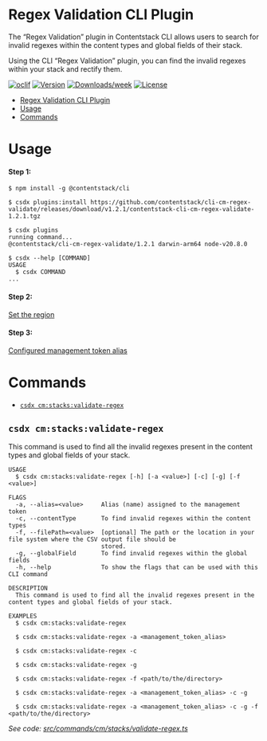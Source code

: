 # Regex Validation CLI Plugin

The “Regex Validation” plugin in Contentstack CLI allows users to search for invalid regexes within the content types and global fields of their stack.

Using the CLI “Regex Validation” plugin, you can find the invalid regexes within your stack
and rectify them.

[![oclif](https://img.shields.io/badge/cli-oclif-brightgreen.svg)](https://oclif.io)
[![Version](https://img.shields.io/npm/v/cli-cm-regex-validate.svg)](https://npmjs.org/package/cli-cm-regex-validate)
[![Downloads/week](https://img.shields.io/npm/dw/cli-cm-regex-validate.svg)](https://npmjs.org/package/cli-cm-regex-validate)
[![License](https://img.shields.io/npm/l/cli-cm-regex-validate.svg)](https://github.com/contentstack/cli-cm-regex-validate/blob/master/package.json)

<!-- toc -->

- [Regex Validation CLI Plugin](#regex-validation-cli-plugin)
- [Usage](#usage)
- [Commands](#commands)
<!-- tocstop -->

# Usage

<!-- usage-no-overwrite -->

#### Step 1:

```sh-session
$ npm install -g @contentstack/cli

$ csdx plugins:install https://github.com/contentstack/cli-cm-regex-validate/releases/download/v1.2.1/contentstack-cli-cm-regex-validate-1.2.1.tgz

$ csdx plugins
running command...
@contentstack/cli-cm-regex-validate/1.2.1 darwin-arm64 node-v20.8.0

$ csdx --help [COMMAND]
USAGE
  $ csdx COMMAND
...
```

#### Step 2:

[Set the region](https://www.contentstack.com/docs/developers/cli/configure-regions-in-the-cli#set-region)

<!-- usagestop-overwrite -->

#### Step 3:

[Configured management token alias](https://www.contentstack.com/docs/developers/cli/cli-authentication#add-management-token)

# Commands

<!-- commands -->

- [`csdx cm:stacks:validate-regex`](#csdx-cmstacksvalidate-regex)

## `csdx cm:stacks:validate-regex`

This command is used to find all the invalid regexes present in the content types and global fields of your stack.

```
USAGE
  $ csdx cm:stacks:validate-regex [-h] [-a <value>] [-c] [-g] [-f <value>]

FLAGS
  -a, --alias=<value>     Alias (name) assigned to the management token
  -c, --contentType       To find invalid regexes within the content types
  -f, --filePath=<value>  [optional] The path or the location in your file system where the CSV output file should be
                          stored.
  -g, --globalField       To find invalid regexes within the global fields
  -h, --help              To show the flags that can be used with this CLI command

DESCRIPTION
  This command is used to find all the invalid regexes present in the content types and global fields of your stack.

EXAMPLES
  $ csdx cm:stacks:validate-regex

  $ csdx cm:stacks:validate-regex -a <management_token_alias>

  $ csdx cm:stacks:validate-regex -c

  $ csdx cm:stacks:validate-regex -g

  $ csdx cm:stacks:validate-regex -f <path/to/the/directory>

  $ csdx cm:stacks:validate-regex -a <management_token_alias> -c -g

  $ csdx cm:stacks:validate-regex -a <management_token_alias> -c -g -f <path/to/the/directory>
```

_See code: [src/commands/cm/stacks/validate-regex.ts](https://github.com/contentstack/cli-cm-regex-validate/blob/v1.2.1/src/commands/cm/stacks/validate-regex.ts)_

<!-- commandsstop -->

